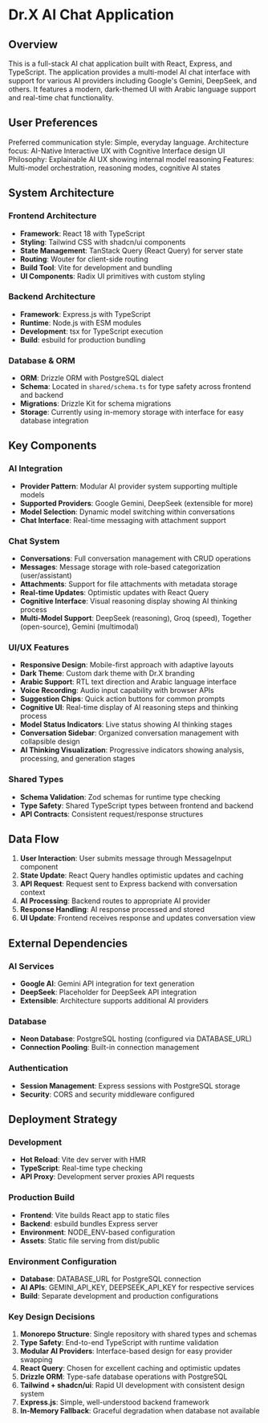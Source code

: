 # Dr.X AI Chat Application

## Overview

This is a full-stack AI chat application built with React, Express, and TypeScript. The application provides a multi-model AI chat interface with support for various AI providers including Google's Gemini, DeepSeek, and others. It features a modern, dark-themed UI with Arabic language support and real-time chat functionality.

## User Preferences

Preferred communication style: Simple, everyday language.
Architecture focus: AI-Native Interactive UX with Cognitive Interface design
UI Philosophy: Explainable AI UX showing internal model reasoning
Features: Multi-model orchestration, reasoning modes, cognitive AI states

## System Architecture

### Frontend Architecture
- **Framework**: React 18 with TypeScript
- **Styling**: Tailwind CSS with shadcn/ui components
- **State Management**: TanStack Query (React Query) for server state
- **Routing**: Wouter for client-side routing
- **Build Tool**: Vite for development and bundling
- **UI Components**: Radix UI primitives with custom styling

### Backend Architecture
- **Framework**: Express.js with TypeScript
- **Runtime**: Node.js with ESM modules
- **Development**: tsx for TypeScript execution
- **Build**: esbuild for production bundling

### Database & ORM
- **ORM**: Drizzle ORM with PostgreSQL dialect
- **Schema**: Located in `shared/schema.ts` for type safety across frontend and backend
- **Migrations**: Drizzle Kit for schema migrations
- **Storage**: Currently using in-memory storage with interface for easy database integration

## Key Components

### AI Integration
- **Provider Pattern**: Modular AI provider system supporting multiple models
- **Supported Providers**: Google Gemini, DeepSeek (extensible for more)
- **Model Selection**: Dynamic model switching within conversations
- **Chat Interface**: Real-time messaging with attachment support

### Chat System
- **Conversations**: Full conversation management with CRUD operations
- **Messages**: Message storage with role-based categorization (user/assistant)
- **Attachments**: Support for file attachments with metadata storage
- **Real-time Updates**: Optimistic updates with React Query
- **Cognitive Interface**: Visual reasoning display showing AI thinking process
- **Multi-Model Support**: DeepSeek (reasoning), Groq (speed), Together (open-source), Gemini (multimodal)

### UI/UX Features
- **Responsive Design**: Mobile-first approach with adaptive layouts
- **Dark Theme**: Custom dark theme with Dr.X branding
- **Arabic Support**: RTL text direction and Arabic language interface
- **Voice Recording**: Audio input capability with browser APIs
- **Suggestion Chips**: Quick action buttons for common prompts
- **Cognitive UI**: Real-time display of AI reasoning steps and thinking process
- **Model Status Indicators**: Live status showing AI thinking stages
- **Conversation Sidebar**: Organized conversation management with collapsible design
- **AI Thinking Visualization**: Progressive indicators showing analysis, processing, and generation stages

### Shared Types
- **Schema Validation**: Zod schemas for runtime type checking
- **Type Safety**: Shared TypeScript types between frontend and backend
- **API Contracts**: Consistent request/response structures

## Data Flow

1. **User Interaction**: User submits message through MessageInput component
2. **State Update**: React Query handles optimistic updates and caching
3. **API Request**: Request sent to Express backend with conversation context
4. **AI Processing**: Backend routes to appropriate AI provider
5. **Response Handling**: AI response processed and stored
6. **UI Update**: Frontend receives response and updates conversation view

## External Dependencies

### AI Services
- **Google AI**: Gemini API integration for text generation
- **DeepSeek**: Placeholder for DeepSeek API integration
- **Extensible**: Architecture supports additional AI providers

### Database
- **Neon Database**: PostgreSQL hosting (configured via DATABASE_URL)
- **Connection Pooling**: Built-in connection management

### Authentication
- **Session Management**: Express sessions with PostgreSQL storage
- **Security**: CORS and security middleware configured

## Deployment Strategy

### Development
- **Hot Reload**: Vite dev server with HMR
- **TypeScript**: Real-time type checking
- **API Proxy**: Development server proxies API requests

### Production Build
- **Frontend**: Vite builds React app to static files
- **Backend**: esbuild bundles Express server
- **Environment**: NODE_ENV-based configuration
- **Assets**: Static file serving from dist/public

### Environment Configuration
- **Database**: DATABASE_URL for PostgreSQL connection
- **AI APIs**: GEMINI_API_KEY, DEEPSEEK_API_KEY for respective services
- **Build**: Separate development and production configurations

### Key Design Decisions

1. **Monorepo Structure**: Single repository with shared types and schemas
2. **Type Safety**: End-to-end TypeScript with runtime validation
3. **Modular AI Providers**: Interface-based design for easy provider swapping
4. **React Query**: Chosen for excellent caching and optimistic updates
5. **Drizzle ORM**: Type-safe database operations with PostgreSQL
6. **Tailwind + shadcn/ui**: Rapid UI development with consistent design system
7. **Express.js**: Simple, well-understood backend framework
8. **In-Memory Fallback**: Graceful degradation when database not available